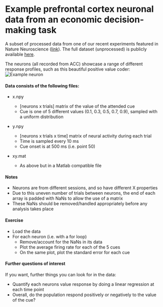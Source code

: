 # Example prefrontal cortex neuronal data from an economic decision-making task

A subset of processed data from one of our recent experiments featured in Nature Neuroscience ([link](https://pubmed.ncbi.nlm.nih.gov/30258238/)). The full dataset (unprocessed) is publicly available [here](https://crcns.org/data-sets/pfc/pfc-7/about-pfc-7). 

The neurons (all recorded from ACC) showcase a range of different response profiles, such as this beautiful positive value coder:
![Example neuron](https://github.com/jamesbutler01/Example-Neuronal-Analysis/blob/main/ExampleNeuron.png?raw=true)



#### Data consists of the following files: 
- x.npy
	- [neurons x trials] matrix of the value of the attended cue
	- Cue is one of 5 different values (0.1, 0.3, 0.5, 0.7, 0.9), sampled with a uniform distribution

- y.npy 
 	- [neurons x trials x time] matrix of neural activity during each trial
	- Time is sampled every 10 ms
	- Cue onset is at 500 ms (i.e. point 50)

- xy.mat
	- As above but in a Matlab compatible file

#### Notes
- Neurons are from different sessions, and so have different X properties
- Due to this uneven number of trials between neurons, the end of each array is padded with NaNs to allow the use of a matrix
- These NaNs should be removed/handled appropriately before any analysis takes place

#### Exercise
- Load the data
- For each neuron (i.e. with a for loop)
	- Remove/account for the NaNs in its data
	- Plot the average firing rate for each of the 5 cues
	- On the same plot, plot the standard error for each cue

#### Further questions of interest
If you want, further things you can look for in the data:
- Quantify each neurons value response by doing a linear regression at each time point
- Overall, do the population respond positively or negatively to the value of the cue?
